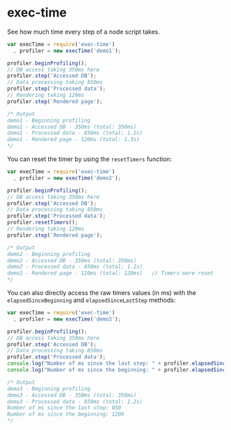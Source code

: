 exec-time
=========

See how much time every step of a node script takes.

```javascript
var execTime = require('exec-time')
  , profiler = new execTime('demo1');

profiler.beginProfiling();
// DB access taking 350ms here
profiler.step('Accessed DB');
// Data processing taking 850ms
profiler.step('Processed data');
// Rendering taking 120ms
profiler.step('Rendered page');

/* Output
demo1 - Beginning profiling
demo1 - Accessed DB - 350ms (total: 350ms)
demo1 - Processed data - 850ms (total: 1.2s)
demo1 - Rendered page - 120ms (total: 1.3s)
*/
```

You can reset the timer by using the `resetTimers` function:

```javascript
var execTime = require('exec-time')
  , profiler = new execTime('demo2');

profiler.beginProfiling();
// DB access taking 350ms here
profiler.step('Accessed DB');
// Data processing taking 850ms
profiler.step('Processed data');
profiler.resetTimers();
// Rendering taking 120ms
profiler.step('Rendered page');

/* Output
demo2 - Beginning profiling
demo2 - Accessed DB - 350ms (total: 350ms)
demo2 - Processed data - 850ms (total: 1.2s)
demo2 - Rendered page - 120ms (total: 120ms)   // Timers were reset
*/
```

You can also directly access the raw timers values (in ms) with the
`elapsedSinceBeginning` and `elapsedSinceLastStep` methods:

```javascript
var execTime = require('exec-time')
  , profiler = new execTime('demo3');

profiler.beginProfiling();
// DB access taking 350ms here
profiler.step('Accessed DB');
// Data processing taking 850ms
profiler.step('Processed data');
console.log("Number of ms since the last step: " + profiler.elapsedSinceLastStep());
console.log("Number of ms since the beginning: " + profiler.elapsedSinceBeginning());

/* Output
demo3 - Beginning profiling
demo3 - Accessed DB - 350ms (total: 350ms)
demo3 - Processed data - 850ms (total: 1.2s)
Number of ms since the last step: 850
Number of ms since the beginning: 1200
*/

```
